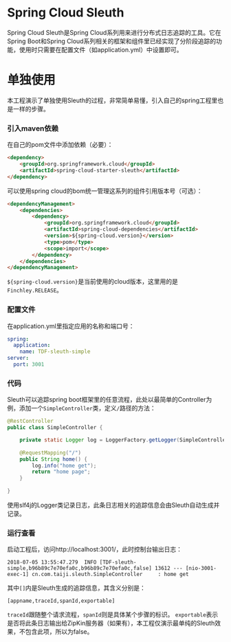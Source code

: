 # Spring Cloud Sleuth

Spring Cloud Sleuth是Spring Cloud系列用来进行分布式日志追踪的工具。它在Spring Boot和Spring Cloud系列相关的框架和组件里已经实现了分阶段追踪的功能，使用时只需要在配置文件（如application.yml）中设置即可。

# 单独使用

本工程演示了单独使用Sleuth的过程，非常简单易懂，引入自己的spring工程里也是一样的步骤。

### 引入maven依赖

在自己的pom文件中添加依赖（必要）：

```html
<dependency>
	<groupId>org.springframework.cloud</groupId>
	<artifactId>spring-cloud-starter-sleuth</artifactId>
</dependency>
```

可以使用spring cloud的bom统一管理这系列的组件引用版本号（可选）：

```html
<dependencyManagement>
	<dependencies>
		<dependency>
			<groupId>org.springframework.cloud</groupId>
			<artifactId>spring-cloud-dependencies</artifactId>
			<version>${spring-cloud.version}</version>
			<type>pom</type>
			<scope>import</scope>
		</dependency>
	</dependencies>
</dependencyManagement>
```
`${spring-cloud.version}`是当前使用的cloud版本，这里用的是`Finchley.RELEASE`。

### 配置文件

在application.yml里指定应用的名称和端口号：

```yaml
spring:
  application:
    name: TDF-sleuth-simple
server:
  port: 3001
```

### 代码

Sleuth可以追踪spring boot框架里的任意流程，此处以最简单的Controller为例，添加一个`SimpleController`类，定义`/`路径的方法：

```java
@RestController
public class SimpleController {

	private static Logger log = LoggerFactory.getLogger(SimpleController.class);
	
	@RequestMapping("/")
	public String home() {
		log.info("home get");
		return "home page";
	}
	
}
```

使用slf4j的Logger类记录日志，此条日志相关的追踪信息会由Sleuth自动生成并记录。

### 运行查看

启动工程后，访问http://localhost:3001/，此时控制台输出日志：

```
2018-07-05 13:55:47.279  INFO [TDF-sleuth-simple,b96b89c7e70efa0c,b96b89c7e70efa0c,false] 13612 --- [nio-3001-exec-1] cn.com.taiji.sleuth.SimpleController     : home get
```

其中`[]`内是Sleuth生成的追踪信息，其含义分别是：

```
[appname,traceId,spanId,exportable]
```

`traceId`跟随整个请求流程，`spanId`则是具体某个步骤的标识。
`exportable`表示是否将此条日志输出给ZipKin服务器（如果有），本工程仅演示最单纯的Sleuth效果，不包含此项，所以为false。



